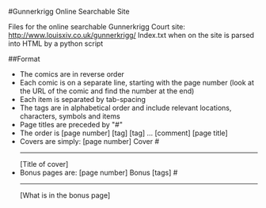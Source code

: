 #Gunnerkrigg Online Searchable Site

Files for the online searchable Gunnerkrigg Court site: http://www.louisxiv.co.uk/gunnerkrigg/
Index.txt when on the site is parsed into HTML by a python script

##Format

- The comics are in reverse order
- Each comic is on a separate line, starting with the page number (look at the URL of the comic and find the number at the end)
- Each item is separated by tab-spacing
- The tags are in alphabetical order and include relevant locations, characters, symbols and items
- Page titles are preceded by "#"
- The order is [page number] [tag] [tag] ... [comment] [page title]
- Covers are simply: [page number] Cover #<hr>[Title of cover]</hr>
- Bonus pages are: [page number] Bonus [tags] #<hr>[What is in the bonus page]</hr>